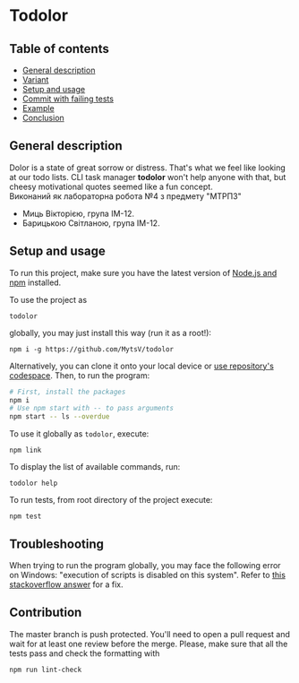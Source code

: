 # Todolor

## Table of contents
* [General description](#general-description)
* [Variant](#variant)
* [Setup and usage](#setup-and-usage)
* [Commit with failing tests](#commit-with-failing-tests)
* [Example](#example)
* [Conclusion](#conclusion)

## General description
Dolor is a state of great sorrow or distress. 
That's what we feel like looking at our todo lists.
CLI task manager **todolor** won't help anyone with that, but cheesy motivational quotes seemed like a fun concept.\
Виконаний як лабораторна робота №4 з предмету "МТРПЗ" 
- Миць Вікторією, група ІМ-12.
- Барицькою Світланою, група ІМ-12.

## Setup and usage
To run this project, make sure you have the latest version of [Node.js and npm](https://nodejs.org/en/download) installed.

To use the project as
```
todolor
```
globally, you may just install this way (run it as a root!):
```
npm i -g https://github.com/MytsV/todolor
```

Alternatively, you can clone it onto your local device or [use repository's codespace](https://mytsv-ominous-meme-g6w5pwx9w4w2w4q4.github.dev/).
Then, to run the program:
```bash
# First, install the packages
npm i
# Use npm start with -- to pass arguments
npm start -- ls --overdue
```
To use it globally as `todolor`, execute:
```
npm link
```
To display the list of available commands, run:
```
todolor help
```
To run tests, from root directory of the project execute:
```
npm test
```

## Troubleshooting
When trying to run the program globally, you may face the following error on Windows:
"execution of scripts is disabled on this system".
Refer to [this stackoverflow answer](https://ru.stackoverflow.com/questions/935212/powershell-%D0%B2%D1%8B%D0%BF%D0%BE%D0%BB%D0%BD%D0%B5%D0%BD%D0%B8%D0%B5-%D1%81%D1%86%D0%B5%D0%BD%D0%B0%D1%80%D0%B8%D0%B5%D0%B2-%D0%BE%D1%82%D0%BA%D0%BB%D1%8E%D1%87%D0%B5%D0%BD%D0%BE-%D0%B2-%D1%8D%D1%82%D0%BE%D0%B9-%D1%81%D0%B8%D1%81%D1%82%D0%B5%D0%BC%D0%B5) for a fix.

## Contribution
The master branch is push protected. You'll need to open a pull request and wait for at least one review before the merge. Please, make sure that all the tests pass and check the formatting with
```
npm run lint-check
```
